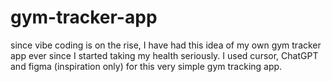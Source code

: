 # gym-tracker-app
since vibe coding is on the rise, I have had this idea of my own gym tracker app ever since I started taking my health seriously. I used cursor, ChatGPT and figma (inspiration only) for this very simple gym tracking app.
